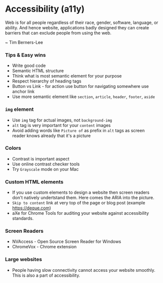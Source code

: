 # Accessibility (a11y)

Web is for all people regardless of their race, gender, software, language, or ability. And hence website, applications badly designed they can create barriers that can exclude people from using the web.

~ Tim Berners-Lee

### Tips & Easy wins

- Write good code
- Semantic HTML structure
- Think what is most semantic element for your purpose
- Respect hierarchy of heading tags
- Button vs Link - for action use button for navigating somewhere use anchor link
- Use more semantic element like `section`, `article`, `header`, `footer`, `aside`

### `img` element
- Use `img` tag for actual images, not `background-img`
- `alt` tag is very important for your `content` images
- Avoid adding words like `Picture of` as prefix in `alt` tags as screen reader knows already that it's a picture

### Colors

- Contrast is important aspect
- Use online contrast checker tools
- Try `Grayscale` mode on your Mac

### Custom HTML elements

- If you use custom elements to design a website then screen readers don't natively undertstand them. Here comes the ARIA into the picture.
- `Skip to content` link at very top of the page or blog post (example https://deque.com)
- aXe for Chrome Tools for auditing your website against accessibility standards.

### Screen Readers

- NVAccess - Open Source Screen Reader for Windows
- ChromeVox - Chrome extension

### Large websites

- People having slow connectivity cannot access your website smoothly. This is also a part of accessibility.